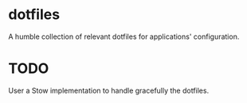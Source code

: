 # dotfiles
A humble collection of relevant dotfiles for applications' configuration.

# TODO
User a Stow implementation to handle gracefully the dotfiles.
